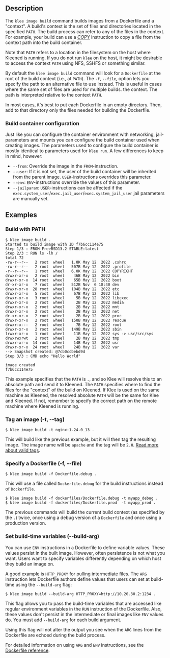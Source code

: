 ## Description
The `klee image build` command builds images from a Dockerfile and a
"context". A build's context is the set of files and directories located in
the specified `PATH`. The build process can refer to any of the files in the
context. For example, your build can use a [*COPY*](../builder.md#copy)
instruction to copy a file from the context path into the build container.

Note that `PATH` refers to a location in the filesystem on the host where Kleened
is running. If you do not run `klee` on the host, it might be desirable to access
the context `PATH` using NFS, SSHFS or something similar.

By default the `klee image build` command will look for a `Dockerfile` at the root
of the build context (i.e., at `PATH`). The `-f`, `--file`, option lets you
specify the path to an alternative file to use instead.
This is useful in cases where the same set of files are used for multiple builds.
the context. The path is interpreted relative to the context `PATH`.

In most cases, it's best to put each Dockerfile in an empty directory. Then,
add to that directory only the files needed for building the Dockerfile.

### Build container configuration

Just like you can configure the container environment with networking,
jail-parameters and mounts you can configure the build container used when
creating images. The parameters used to configure the build container is
mostly identical to parameters used for `klee run`. A few differences to keep in
mind, however:

- `--from`: Override the image in the `FROM`-instruction.
- `--user`: If it is not set, the user of the build container will be inherited
  from the parent image. `USER`-instructions overrides this parameter.
- `--env`: `ENV`-instructions override the values of this parameter.
- `--jailparam`: `USER`-instructions can be affected if the
  `exec.system_user`/`exec.jail_user`/`exec.system_jail_user` jail parameters
  are manually set.

## Examples
### Build with PATH

```console
$ klee image build .
Started to build image with ID f7b6cc114e75
Step 1/3 : FROM FreeBSD13.2-STABLE:latest
Step 2/3 : RUN ls -lh /
total 72
-rw-r--r--   2 root  wheel   1.0K May 12  2022 .cshrc
-rw-r--r--   2 root  wheel   507B May 12  2022 .profile
-r--r--r--   1 root  wheel   6.0K May 12  2022 COPYRIGHT
drwxr-xr-x   2 root  wheel    46B May 12  2022 bin
drwxr-xr-x  14 root  wheel    65B May 12  2022 boot
dr-xr-xr-x   7 root  wheel   512B Nov  6 18:40 dev
drwxr-xr-x  28 root  wheel   104B May 12  2022 etc
drwxr-xr-x   5 root  wheel    67B May 12  2022 lib
drwxr-xr-x   3 root  wheel     5B May 12  2022 libexec
drwxr-xr-x   2 root  wheel     2B May 12  2022 media
drwxr-xr-x   2 root  wheel     2B May 12  2022 mnt
drwxr-xr-x   2 root  wheel     2B May 12  2022 net
dr-xr-xr-x   2 root  wheel     2B May 12  2022 proc
drwxr-xr-x   2 root  wheel   150B May 12  2022 rescue
drwxr-x---   2 root  wheel     7B May 12  2022 root
drwxr-xr-x   2 root  wheel   149B May 12  2022 sbin
lrwxr-xr-x   1 root  wheel    11B May 12  2022 sys -> usr/src/sys
drwxrwxrwt   2 root  wheel     2B May 12  2022 tmp
drwxr-xr-x  14 root  wheel    14B May 12  2022 usr
drwxr-xr-x  24 root  wheel    24B May 12  2022 var
--> Snapshot created: @7cb0ccbebd9d
Step 3/3 : CMD echo "Hello World"

image created
f7b6cc114e75
```

This example specifies that the `PATH` is `.`, and so Klee will resolve this to an
absolute path and send it to Kleened. The `PATH` specifies
where to find the files for the "context" of the build on Kleened.
If Klee is used on the same machine as Kleened, the resolved absolute `PATH` will
be the same for Klee and Kleened. If not, remember to specify the correct path
on the remote machine where Kleened is running.

### Tag an image (-t, --tag)

```console
$ klee image build -t nginx:1.24.0_13 .
```

This will build like the previous example, but it will then tag the resulting
image. The image name will be `apache` and the tag will be `2.0`.
[Read more about valid tags](tag.md).

### Specify a Dockerfile (-f, --file)

```console
$ klee image build -f Dockerfile.debug .
```

This will use a file called `Dockerfile.debug` for the build instructions
instead of `Dockerfile`.

```console
$ klee image build -f dockerfiles/Dockerfile.debug -t myapp_debug .
$ klee image build -f dockerfiles/Dockerfile.prod  -t myapp_prod .
```

The previous commands will build the current build context (as specified by the
`.`) twice, once using a debug version of a `Dockerfile` and once using a
production version.

### Set build-time variables (--build-arg)

You can use `ENV` instructions in a Dockerfile to define variable
values. These values persist in the built image. However, often
persistence is not what you want. Users want to specify variables differently
depending on which host they build an image on.

A good example is `HTTP_PROXY` for pulling intermediate files.
The `ARG` instruction lets Dockerfile authors define values that users
can set at build-time using the  `--build-arg` flag:

```console
$ klee image build --build-arg HTTP_PROXY=http://10.20.30.2:1234 .
```

This flag allows you to pass the build-time variables that are
accessed like regular environment variables in the `RUN` instruction of the
Dockerfile. Also, these values don't persist in the intermediate or final images
like `ENV` values do. You must add `--build-arg` for each build argument.

Using this flag will not alter the output you see when the `ARG` lines from the
Dockerfile are echoed during the build process.

For detailed information on using `ARG` and `ENV` instructions, see the
[Dockerfile reference](../builder.md).
